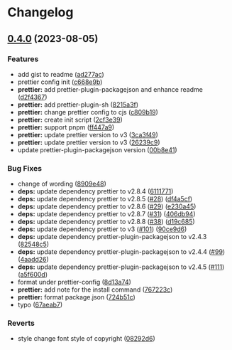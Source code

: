# Changelog

## [0.4.0](https://github.com/nozomiishii/configs/compare/prettier-config-v0.3.3...prettier-config-v0.4.0) (2023-08-05)

### Features

- add gist to readme ([ad277ac](https://github.com/nozomiishii/configs/commit/ad277ac35820fc3955d9878add4aa5842ee17761))
- prettier config init ([c668e9b](https://github.com/nozomiishii/configs/commit/c668e9b2867c40dda147fce9648dccc77b9f927b))
- **prettier:** add prettier-plugin-packagejson and enhance readme ([d2f4367](https://github.com/nozomiishii/configs/commit/d2f43675d6563f90dd589a76127792d29f85dabd))
- **prettier:** add prettier-plugin-sh ([8215a3f](https://github.com/nozomiishii/configs/commit/8215a3f6f4baeb69e65b8444683125311ffd25f1))
- **prettier:** change prettier config to cjs ([c809b19](https://github.com/nozomiishii/configs/commit/c809b19ab85508242df749d3e4c4127b90cd567a))
- **prettier:** create init script ([2cf3e39](https://github.com/nozomiishii/configs/commit/2cf3e391407fe64e8eabe5976d7948b9c57ed1bb))
- **prettier:** support pnpm ([ff447a9](https://github.com/nozomiishii/configs/commit/ff447a9686847389f2c902919a01788e36317582))
- **prettier:** update prettier version to v3 ([3ca3f49](https://github.com/nozomiishii/configs/commit/3ca3f49e8418f0507084983740bab3596a9f6460))
- **prettier:** update prettier version to v3 ([26239c9](https://github.com/nozomiishii/configs/commit/26239c9361d60734a5a13f635c4161de80bffbaa))
- update prettier-plugin-packagejson version ([00b8e41](https://github.com/nozomiishii/configs/commit/00b8e4138cb2004adf500464a8cfd39c17572eda))

### Bug Fixes

- change of wording ([8909e48](https://github.com/nozomiishii/configs/commit/8909e4883b3c2eb7134a4894315697945d911851))
- **deps:** update dependency prettier to v2.8.4 ([6111771](https://github.com/nozomiishii/configs/commit/6111771dea048107fef47844b654a256272d0741))
- **deps:** update dependency prettier to v2.8.5 ([#28](https://github.com/nozomiishii/configs/issues/28)) ([df4a5cf](https://github.com/nozomiishii/configs/commit/df4a5cf964a29f80f58f7c6688058e95578986ca))
- **deps:** update dependency prettier to v2.8.6 ([#29](https://github.com/nozomiishii/configs/issues/29)) ([e230a45](https://github.com/nozomiishii/configs/commit/e230a450293b17ef020ee76c36ebbdab2738300d))
- **deps:** update dependency prettier to v2.8.7 ([#31](https://github.com/nozomiishii/configs/issues/31)) ([406db94](https://github.com/nozomiishii/configs/commit/406db9439d48952f193e73adadf07dd5be27e356))
- **deps:** update dependency prettier to v2.8.8 ([#38](https://github.com/nozomiishii/configs/issues/38)) ([d19c685](https://github.com/nozomiishii/configs/commit/d19c68538dbd243153f0e3662ce6dbc8c479b8b2))
- **deps:** update dependency prettier to v3 ([#101](https://github.com/nozomiishii/configs/issues/101)) ([90ce9d6](https://github.com/nozomiishii/configs/commit/90ce9d658c52a27d160ec0ca18a93e9aa6319515))
- **deps:** update dependency prettier-plugin-packagejson to v2.4.3 ([82548c5](https://github.com/nozomiishii/configs/commit/82548c5da571946356138e5f23ef977970b3abc7))
- **deps:** update dependency prettier-plugin-packagejson to v2.4.4 ([#99](https://github.com/nozomiishii/configs/issues/99)) ([4aadd26](https://github.com/nozomiishii/configs/commit/4aadd26247e169cc8d872293c0347fcc73bf504d))
- **deps:** update dependency prettier-plugin-packagejson to v2.4.5 ([#111](https://github.com/nozomiishii/configs/issues/111)) ([a5f600d](https://github.com/nozomiishii/configs/commit/a5f600d8a01a58b1e74d242515fd21a2449c3dcb))
- format under prettier-config ([8d13a74](https://github.com/nozomiishii/configs/commit/8d13a74e3f403cb846446f60d3f6e3abcdf4b6e1))
- **prettier:** add note for the install command ([767223c](https://github.com/nozomiishii/configs/commit/767223c96e499e4f94bb6092d8be8e470e48fad8))
- **prettier:** format package.json ([724b51c](https://github.com/nozomiishii/configs/commit/724b51c004b7f9bf05697e766ec2aae473eac6de))
- typo ([67aeab7](https://github.com/nozomiishii/configs/commit/67aeab7530a01db846853a5222e92f3ead78f9d6))

### Reverts

- style change font style of copyright ([08292d6](https://github.com/nozomiishii/configs/commit/08292d6664b58b38009600d57c450c68f2ac8333))
